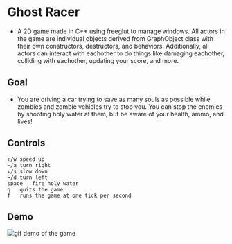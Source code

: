 # Ghost Racer

* A 2D game made in C++ using freeglut to manage windows. All actors in the game are individual objects derived from GraphObject class with their own constructors, destructors, and behaviors. Additionally, all actors can interact with eachother to do things like damaging eachother, colliding with eachother, updating your score, and more. 

## Goal

* You are driving a car trying to save as many souls as possible while zombies and zombie vehicles try to stop you. You can stop the enemies by shooting holy water at them, but be aware of your health, ammo, and lives!

## Controls

```
↑/w	speed up 
←/a	turn right
↓/s	slow down 
→/d	turn left
space 	fire holy water
q 	quits the game
f	runs the game at one tick per second
```

## Demo

![gif demo of the game](../gif/ghost-racer-demo.gif)
